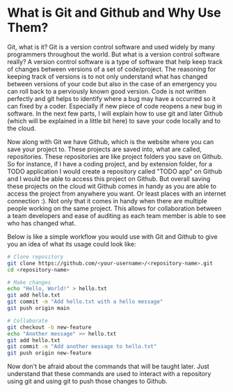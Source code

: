 # What is Git and Github and Why Use Them?

Git, what is it? Git is a version control software and used widely by many programmers throughout the world. But what is a version control software really? A version control software is a type of software that help keep track of changes between versions of a set of code/project. The reasoning for keeping track of versions is to not only understand what has changed between versions of your code but also in the case of an emergency you can roll back to a perviously known good version. Code is not written perfectly and git helps to identify where a bug may have a occurred so it can fixed by a coder. Especially if new piece of code reopens a new bug in software. In the next few parts, I will explain how to use git and later Github (which will be explained in a little bit here) to save your code locally and to the cloud. 

Now along with Git we have Github, which is the website where you can save your project to. These projects are saved into, what are called, repositories. These repositories are like project folders you save on Github. So for instance, if I have a coding project, and by extension folder, for a TODO application I would create a repository called "TODO app" on Github and I would be able to access this project on Github. But overall saving these projects on the cloud wit Github comes in handy as you are able to access the project from anywhere you want. Or least places with an internet connection :). Not only that it comes in handy when there are multiple people working on the same project. This allows for collaboration between a team developers and ease of auditing as each team member is able to see who has changed what. 

Below is like a simple workflow you would use with Git and Github to give you an idea of what its usage could look like: 

```bash
# Clone repository
git clone https://github.com/<your-username>/<repository-name>.git
cd <repository-name>

# Make changes
echo "Hello, World!" > hello.txt
git add hello.txt
git commit -m "Add hello.txt with a hello message"
git push origin main

# Collaborate
git checkout -b new-feature
echo "Another message" >> hello.txt
git add hello.txt
git commit -m "Add another message to hello.txt"
git push origin new-feature
```

Now don't be afraid about the commands that will be taught later. Just understand that these commands are used to interact with a repository using git and using git to push those changes to Github. 